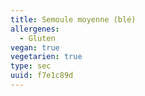 ```yaml
---
title: Semoule moyenne (blé)
allergenes:
  - Gluten
vegan: true
vegetarien: true
type: sec
uuid: f7e1c89d
---
```


